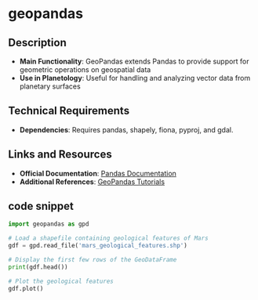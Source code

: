 # geopandas

## Description
- **Main Functionality**: GeoPandas extends Pandas to provide support for geometric operations on geospatial data
- **Use in Planetology**: Useful for handling and analyzing vector data from planetary surfaces

## Technical Requirements
- **Dependencies**: Requires pandas, shapely, fiona, pyproj, and gdal.

## Links and Resources
- **Official Documentation**: [Pandas Documentation](https://geopandas.org/)
- **Additional References**: [GeoPandas Tutorials](https://www.datacamp.com/tutorial/geopandas-tutorial-geospatial-analysis)

## code snippet

```python
import geopandas as gpd

# Load a shapefile containing geological features of Mars
gdf = gpd.read_file('mars_geological_features.shp')

# Display the first few rows of the GeoDataFrame
print(gdf.head())

# Plot the geological features
gdf.plot()
